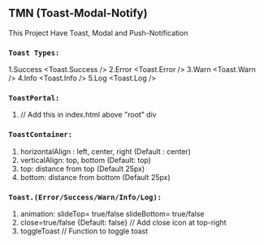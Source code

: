 ## TMN (Toast-Modal-Notify)

This Project Have Toast, Modal and Push-Notification

### `Toast Types:`
1.Success <Toast.Success />
2.Error <Toast.Error />
3.Warn <Toast.Warn />
4.Info <Toast.Info />
5.Log <Toast.Log />

### `ToastPortal:`
1. <div id="toast-root"></div> // Add this in index.html above "root" div

### `ToastContainer:`
1. horizontalAlign : left, center, right (Default : center)
2. verticalAlign: top, bottom (Default: top)
3. top: distance from top (Default 25px)
4. bottom: distance from bottom (Default 25px)


### `Toast.(Error/Success/Warn/Info/Log):`
1. animation: slideTop= true/false
			  slideBottom= true/false
2. close=true/false {Default: false} // Add close icon at top-right
3. toggleToast // Function to toggle toast			  

